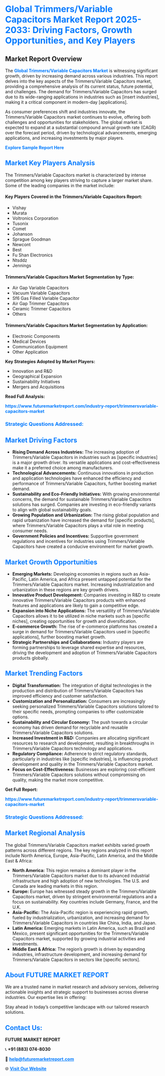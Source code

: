 <h1 style="color: #007BFF;">Global Trimmers/Variable Capacitors Market Report 2025-2033: Driving Factors, Growth Opportunities, and Key Players</h1>

<section id="overview">
<h2>Market Report Overview</h2>
<p>The <a href="https://www.futuremarketreport.com/industry-report/trimmersvariable-capacitors-market" style="color: #007BFF; text-decoration: none;"><strong>Global Trimmers/Variable Capacitors Market</strong></a> is witnessing significant growth, driven by increasing demand across various industries. This report delves into the key aspects of the Trimmers/Variable Capacitors market, providing a comprehensive analysis of its current status, future potential, and challenges. The demand for Trimmers/Variable Capacitors has surged due to its wide-ranging applications in industries such as [insert industries], making it a critical component in modern-day [applications].</p>
<p>As consumer preferences shift and industries innovate, the Trimmers/Variable Capacitors market continues to evolve, offering both challenges and opportunities for stakeholders. The global market is expected to expand at a substantial compound annual growth rate (CAGR) over the forecast period, driven by technological advancements, emerging applications, and increasing investments by major players.</p>
</section>

<section id="overview">
<p><a href="https://www.futuremarketreport.com/request-sample/reportId=85935" style="color: #007BFF; text-decoration: none;"><strong>Explore Sample Report Here</strong></a></p>
</section>

<section id="key-players">
<h2 style="color: #007BFF;">Market Key Players Analysis</h2>
<p>The Trimmers/Variable Capacitors market is characterized by intense competition among key players striving to capture a larger market share. Some of the leading companies in the market include:</p>
<h4>Key Players Covered in the Trimmers/Variable Capacitors Report:</h4>
<ul><li>Vishay</li><li>Murata</li><li>Voltronics Corporation</li><li>Tusonix</li><li>Comet</li><li>Johanson</li><li>Sprague Goodman</li><li>Newcont</li><li>Best</li><li>Fu Shan Electronics</li><li>Ntsddz</li><li>Jennings</li></ul>
<h4>Trimmers/Variable Capacitors Market Segmentation by Type:</h4>
<ul><li>Air Gap Variable Capacitors</li><li>Vacuum Variable Capacitors</li><li>Sf6 Gas Filled Variable Capacitor</li><li>Air Gap Trimmer Capacitors</li><li>Ceramic Trimmer Capacitors</li><li>Others</li></ul>

<h4>Trimmers/Variable Capacitors Market Segmentation by Application:</h4>
<ul><li>Electronic Components</li><li>Medical Devices</li><li>Communication Equipment</li><li>Other Application</li></ul>
<p><strong>Key Strategies Adopted by Market Players:</strong></p>
<ul>
<li>Innovation and R&D</li>
<li>Geographical Expansion</li>
<li>Sustainability Initiatives</li>
<li>Mergers and Acquisitions</li>
</ul>
</section>

<section>
<p><strong>Read Full Analysis: </strong></p><a href="https://www.futuremarketreport.com/industry-report/trimmersvariable-capacitors-market" style="color: #007BFF; text-decoration: none;"><strong>https://www.futuremarketreport.com/industry-report/trimmersvariable-capacitors-market</strong></a>
<h3 style="color: #007BFF;">Strategic Questions Addressed:</h3>
</section>

<section id="driving-factors">
<h2 style="color: #007BFF;">Market Driving Factors</h2>
<ul>
<li><strong>Rising Demand Across Industries:</strong> The increasing adoption of Trimmers/Variable Capacitors in industries such as [specific industries] is a major growth driver. Its versatile applications and cost-effectiveness make it a preferred choice among manufacturers.</li>
<li><strong>Technological Advancements:</strong> Continuous innovations in production and application technologies have enhanced the efficiency and performance of Trimmers/Variable Capacitors, further boosting market demand.</li>
<li><strong>Sustainability and Eco-Friendly Initiatives:</strong> With growing environmental concerns, the demand for sustainable Trimmers/Variable Capacitors solutions has surged. Companies are investing in eco-friendly variants to align with global sustainability goals.</li>
<li><strong>Growing Population and Urbanization:</strong> The rising global population and rapid urbanization have increased the demand for [specific products], where Trimmers/Variable Capacitors plays a vital role in meeting consumer needs.</li>
<li><strong>Government Policies and Incentives:</strong> Supportive government regulations and incentives for industries using Trimmers/Variable Capacitors have created a conducive environment for market growth.</li>
</ul>
</section>

<section id="growth-opportunities">
<h2 style="color: #007BFF;">Market Growth Opportunities</h2>
<ul>
<li><strong>Emerging Markets:</strong> Developing economies in regions such as Asia-Pacific, Latin America, and Africa present untapped potential for the Trimmers/Variable Capacitors market. Increasing industrialization and urbanization in these regions are key growth drivers.</li>
<li><strong>Innovative Product Development:</strong> Companies investing in R&D to create innovative Trimmers/Variable Capacitors products with enhanced features and applications are likely to gain a competitive edge.</li>
<li><strong>Expansion into Niche Applications:</strong> The versatility of Trimmers/Variable Capacitors allows it to be utilized in niche markets such as [specific niches], creating opportunities for growth and diversification.</li>
<li><strong>E-commerce Growth:</strong> The rise of e-commerce platforms has created a surge in demand for Trimmers/Variable Capacitors used in [specific applications], further boosting market growth.</li>
<li><strong>Strategic Partnerships and Collaborations:</strong> Industry players are forming partnerships to leverage shared expertise and resources, driving the development and adoption of Trimmers/Variable Capacitors products globally.</li>
</ul>
</section>

<section id="trending-factors">
<h2 style="color: #007BFF;">Market Trending Factors</h2>
<ul>
<li><strong>Digital Transformation:</strong> The integration of digital technologies in the production and distribution of Trimmers/Variable Capacitors has improved efficiency and customer satisfaction.</li>
<li><strong>Customization and Personalization:</strong> Consumers are increasingly seeking personalized Trimmers/Variable Capacitors solutions tailored to their specific needs, prompting companies to offer customizable options.</li>
<li><strong>Sustainability and Circular Economy:</strong> The push towards a circular economy has driven demand for recyclable and reusable Trimmers/Variable Capacitors solutions.</li>
<li><strong>Increased Investment in R&D:</strong> Companies are allocating significant resources to research and development, resulting in breakthroughs in Trimmers/Variable Capacitors technology and applications.</li>
<li><strong>Regulatory Compliance:</strong> Adherence to strict regulatory standards, particularly in industries like [specific industries], is influencing product development and quality in the Trimmers/Variable Capacitors market.</li>
<li><strong>Focus on Cost-Effectiveness:</strong> Businesses are exploring cost-efficient Trimmers/Variable Capacitors solutions without compromising on quality, making the market more competitive.</li>
</ul>
</section>

<section>
<p><strong>Get Full Report: </strong></p><a href="https://www.futuremarketreport.com/industry-report/trimmersvariable-capacitors-market" style="color: #007BFF; text-decoration: none;"><strong>https://www.futuremarketreport.com/industry-report/trimmersvariable-capacitors-market</strong></a>
<h3 style="color: #007BFF;">Strategic Questions Addressed:</h3>
</section>


<section id="regional-analysis">
<h2 style="color: #007BFF;">Market Regional Analysis</h2>
<p>The global Trimmers/Variable Capacitors market exhibits varied growth patterns across different regions. The key regions analyzed in this report include North America, Europe, Asia-Pacific, Latin America, and the Middle East & Africa:</p>
<ul>
<li><strong>North America:</strong> This region remains a dominant player in the Trimmers/Variable Capacitors market due to its advanced industrial infrastructure and high adoption of new technologies. The U.S. and Canada are leading markets in this region.</li>
<li><strong>Europe:</strong> Europe has witnessed steady growth in the Trimmers/Variable Capacitors market, driven by stringent environmental regulations and a focus on sustainability. Key countries include Germany, France, and the U.K.</li>
<li><strong>Asia-Pacific:</strong> The Asia-Pacific region is experiencing rapid growth, fueled by industrialization, urbanization, and increasing demand for Trimmers/Variable Capacitors in countries like China, India, and Japan.</li>
<li><strong>Latin America:</strong> Emerging markets in Latin America, such as Brazil and Mexico, present significant opportunities for the Trimmers/Variable Capacitors market, supported by growing industrial activities and investments.</li>
<li><strong>Middle East & Africa:</strong> The region’s growth is driven by expanding industries, infrastructure development, and increasing demand for Trimmers/Variable Capacitors in sectors like [specific sectors].</li>
</ul>
</section>

<footer>
<h2 style="color: #007BFF;">About FUTURE MARKET REPORT</h2>
<p>We are a trusted name in market research and advisory services, delivering actionable insights and strategic support to businesses across diverse industries. Our expertise lies in offering:</p>

<p>Stay ahead in today’s competitive landscape with our tailored research solutions.</p>

<h2 style="color: #007BFF;">Contact Us:</h2>
<p><strong>FUTURE MARKET REPORT</strong></p>
<p>📞 <strong>+91 (883) 074-8030</strong></p>
<p>📧 <strong><a href="mailto:help@futuremarketreport.com" style="color: #007BFF;">help@futuremarketreport.com</a></strong></p>
<p>🌐 <strong><a href="https://www.futuremarketreport.com/" style="color: #007BFF;">Visit Our Website</a></strong></p>
</footer>